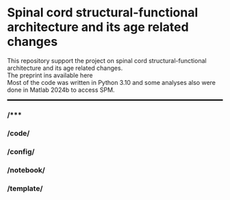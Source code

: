 # Spinal cord structural-functional architecture and its age related changes
This repository support the project on spinal cord structural-functional architecture and its age related changes.   
The preprint ins available here  
Most of the code was written in Python 3.10 and some analyses also were done in Matlab 2024b to access SPM.

<hr style="border:1px solid black">

### /***
### /code/
### /config/
### /notebook/
### /template/
